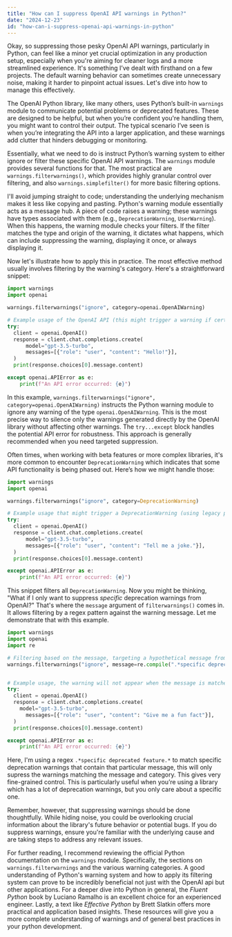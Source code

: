 ```yaml
---
title: "How can I suppress OpenAI API warnings in Python?"
date: "2024-12-23"
id: "how-can-i-suppress-openai-api-warnings-in-python"
---
```


Okay, so suppressing those pesky OpenAI API warnings, particularly in Python, can feel like a minor yet crucial optimization in any production setup, especially when you're aiming for cleaner logs and a more streamlined experience. It's something I’ve dealt with firsthand on a few projects. The default warning behavior can sometimes create unnecessary noise, making it harder to pinpoint actual issues. Let's dive into how to manage this effectively.

The OpenAI Python library, like many others, uses Python’s built-in `warnings` module to communicate potential problems or deprecated features. These are designed to be helpful, but when you’re confident you're handling them, you might want to control their output. The typical scenario I’ve seen is when you’re integrating the API into a larger application, and these warnings add clutter that hinders debugging or monitoring.

Essentially, what we need to do is instruct Python’s warning system to either ignore or filter these specific OpenAI API warnings. The `warnings` module provides several functions for that. The most practical are `warnings.filterwarnings()`, which provides highly granular control over filtering, and also `warnings.simplefilter()` for more basic filtering options.

I'll avoid jumping straight to code; understanding the underlying mechanism makes it less like copying and pasting. Python's warning module essentially acts as a message hub. A piece of code raises a warning; these warnings have types associated with them (e.g., `DeprecationWarning`, `UserWarning`). When this happens, the warning module checks your filters. If the filter matches the type and origin of the warning, it dictates what happens, which can include suppressing the warning, displaying it once, or always displaying it.

Now let's illustrate how to apply this in practice. The most effective method usually involves filtering by the warning's category. Here's a straightforward snippet:

```python
import warnings
import openai

warnings.filterwarnings("ignore", category=openai.OpenAIWarning)

# Example usage of the OpenAI API (this might trigger a warning if certain default settings are not configured properly)
try:
  client = openai.OpenAI()
  response = client.chat.completions.create(
      model="gpt-3.5-turbo",
      messages=[{"role": "user", "content": "Hello!"}],
  )
  print(response.choices[0].message.content)

except openai.APIError as e:
    print(f"An API error occurred: {e}")

```

In this example, `warnings.filterwarnings("ignore", category=openai.OpenAIWarning)` instructs the Python warning module to ignore any warning of the type `openai.OpenAIWarning`. This is the most precise way to silence only the warnings generated directly by the OpenAI library without affecting other warnings. The `try...except` block handles the potential API error for robustness. This approach is generally recommended when you need targeted suppression.

Often times, when working with beta features or more complex libraries, it's more common to encounter `DeprecationWarning` which indicates that some API functionality is being phased out. Here’s how we might handle those:

```python
import warnings
import openai

warnings.filterwarnings("ignore", category=DeprecationWarning)

# Example usage that might trigger a DeprecationWarning (using legacy parameters or functions)
try:
  client = openai.OpenAI()
  response = client.chat.completions.create(
      model="gpt-3.5-turbo",
      messages=[{"role": "user", "content": "Tell me a joke."}],
  )
  print(response.choices[0].message.content)

except openai.APIError as e:
    print(f"An API error occurred: {e}")
```

This snippet filters all `DeprecationWarning`. Now you might be thinking, "What if I only want to suppress *specific* deprecation warnings from OpenAI?" That's where the `message` argument of `filterwarnings()` comes in. It allows filtering by a regex pattern against the warning message. Let me demonstrate that with this example.

```python
import warnings
import openai
import re

# Filtering based on the message, targeting a hypothetical message from open ai.
warnings.filterwarnings("ignore", message=re.compile(".*specific deprecated feature.*"), category=DeprecationWarning)


# Example usage, the warning will not appear when the message is matched.
try:
  client = openai.OpenAI()
  response = client.chat.completions.create(
    model="gpt-3.5-turbo",
      messages=[{"role": "user", "content": "Give me a fun fact"}],
  )
  print(response.choices[0].message.content)

except openai.APIError as e:
    print(f"An API error occurred: {e}")

```
Here, I'm using a regex `.*specific deprecated feature.*` to match specific deprecation warnings that contain that particular message, this will only supress the warnings matching the message and category. This gives very fine-grained control. This is particularly useful when you’re using a library which has a lot of deprecation warnings, but you only care about a specific one.

Remember, however, that suppressing warnings should be done thoughtfully. While hiding noise, you could be overlooking crucial information about the library's future behavior or potential bugs. If you do suppress warnings, ensure you're familiar with the underlying cause and are taking steps to address any relevant issues.

For further reading, I recommend reviewing the official Python documentation on the `warnings` module. Specifically, the sections on `warnings.filterwarnings` and the various warning categories. A good understanding of Python's warning system and how to apply its filtering system can prove to be incredibly beneficial not just with the OpenAI api but other applications. For a deeper dive into Python in general, the *Fluent Python* book by Luciano Ramalho is an excellent choice for an experienced engineer. Lastly, a text like *Effective Python* by Brett Slatkin offers more practical and application based insights. These resources will give you a more complete understanding of warnings and of general best practices in your python development.
